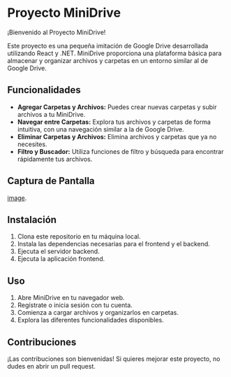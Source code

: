 # Proyecto MiniDrive

¡Bienvenido al Proyecto MiniDrive!

Este proyecto es una pequeña imitación de Google Drive desarrollada utilizando React y .NET. MiniDrive proporciona una plataforma básica para almacenar y organizar archivos y carpetas en un entorno similar al de Google Drive.

## Funcionalidades

- **Agregar Carpetas y Archivos:** Puedes crear nuevas carpetas y subir archivos a tu MiniDrive.
- **Navegar entre Carpetas:** Explora tus archivos y carpetas de forma intuitiva, con una navegación similar a la de Google Drive.
- **Eliminar Carpetas y Archivos:** Elimina archivos y carpetas que ya no necesites.
- **Filtro y Buscador:** Utiliza funciones de filtro y búsqueda para encontrar rápidamente tus archivos.

## Captura de Pantalla

<!-- Aquí puedes insertar una captura de pantalla de tu proyecto -->
[image](./image/home.png).

## Instalación

1. Clona este repositorio en tu máquina local.
2. Instala las dependencias necesarias para el frontend y el backend.
3. Ejecuta el servidor backend.
4. Ejecuta la aplicación frontend.

## Uso

1. Abre MiniDrive en tu navegador web.
2. Regístrate o inicia sesión con tu cuenta.
3. Comienza a cargar archivos y organizarlos en carpetas.
4. Explora las diferentes funcionalidades disponibles.

## Contribuciones

¡Las contribuciones son bienvenidas! Si quieres mejorar este proyecto, no dudes en abrir un pull request.



